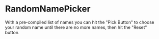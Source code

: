 # RandomNamePicker
With a pre-compiled list of names you can hit the "Pick Button" to choose your random name until there are no more names, then hit the "Reset" button.
